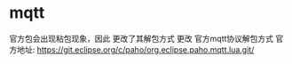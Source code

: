 # mqtt
官方包会出现粘包现象，因此 更改了其解包方式
更改 官方mqtt协议解包方式 官方地址: https://git.eclipse.org/c/paho/org.eclipse.paho.mqtt.lua.git/


